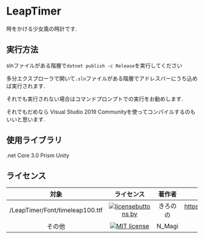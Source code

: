 # LeapTimer
時をかける少女風の時計です. 

## 実行方法
slnファイルがある階層で` dotnet publish -c Release `を実行してください

多分エクスプローラで開いて` .sln `ファイルがある階層でアドレスバーにうち込めば実行されます.

それでも実行されない場合はコマンドプロンプトでの実行をお勧めします.

それでもだめなら Visual Studio 2019 Communityを使ってコンパイルするのもいいと思います.

## 使用ライブラリ
.net Core 3.0
Prism Unity

## ライセンス

| 対象 | ライセンス | 著作者 | 引用元 | <br>
|:----:|:----:|:----:|:----:|:----:|
| /LeapTimer/Font/timeleap100.ttf | [![licensebuttons by](https://licensebuttons.net/l/by/3.0/88x31.png)](https://creativecommons.org/licenses/by/2.1/jp/)| きろのの | https://ola.kironono.com/entry/fonts-timeleap |
|その他 |  [![MIT license](https://img.shields.io/badge/License-MIT-blue.svg)](https://lbesson.mit-license.org/) | N_Magi | here |

